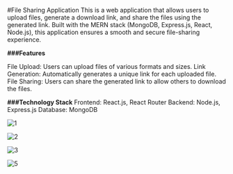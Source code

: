 #File Sharing Application
This is a web application that allows users to upload files, generate a download link, and share the files using the generated link. Built with the MERN stack (MongoDB, Express.js, React, Node.js), this application ensures a smooth and secure file-sharing experience.

__###Features__

File Upload: Users can upload files of various formats and sizes.
Link Generation: Automatically generates a unique link for each uploaded file.
File Sharing: Users can share the generated link to allow others to download the files.

__###Technology Stack__
Frontend: React.js, React Router
Backend: Node.js, Express.js
Database: MongoDB






![1](https://github.com/user-attachments/assets/f3b8ca67-b912-47ba-bfd2-d159df8b7069)


![2](https://github.com/user-attachments/assets/c274b130-bb60-4edd-a6cf-dc75f4448d52)


![3](https://github.com/user-attachments/assets/4b8ec893-1646-4488-b33e-a67a719f1d39)


![5](https://github.com/user-attachments/assets/f7c140d4-ef51-4ee7-ad17-4d6e46f5536c)
